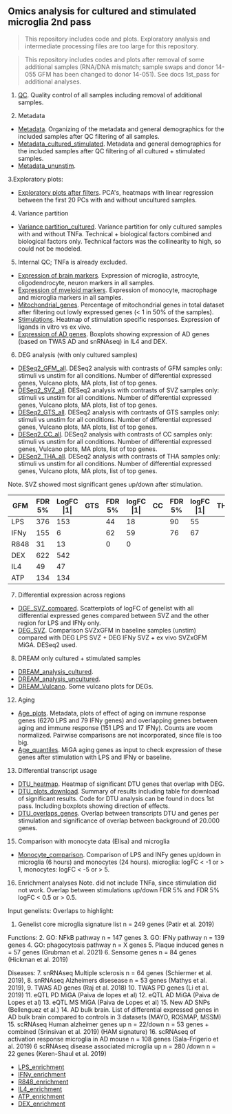 ## Omics analysis for cultured and stimulated microglia 2nd pass

> This repository includes code and plots. Exploratory analysis and intermediate processing files are too large for this repository.

> This repository includes codes and plots after removal of some additional samples (RNA/DNA mismatch; sample swaps and donor 14-055 GFM has been changed to donor 14-051). See docs 1st_pass for additional analyses. 

1. [QC](https://rajlabmssm.github.io/MiGASti/docs/2nd_pass/QC_cor.html). Quality control of all samples including removal of additional samples.

2. Metadata
- [Metadata](https://rajlabmssm.github.io/MiGASti/docs/2nd_pass/Metadata_all.html). Organizing of the metadata and general demographics for the included samples after QC filtering of all samples. 
- [Metadata_cultured_stimulated](https://rajlabmssm.github.io/MiGASti/docs/2nd_pass/Metadata_cultured.html). Metadata and general demographics for the included samples after QC filtering of all cultured + stimulated samples.
- [Metadata_ununstim](https://rajlabmssm.github.io/MiGASti/docs/2nd_pass/Metadata_ununstim.html).
 
3.Exploratory plots: 
 - [Exploratory plots after filters](https://rajlabmssm.github.io/MiGASti/docs/2nd_pass/20210210_PCA_filtering.html). PCA's, heatmaps with linear regression between the first 20 PCs with  and without uncultured samples.  
 
4. Variance partition 
- [Variance partition_cultured](https://rajlabmssm.github.io/MiGASti/docs/2nd_passVariance_partition_cultured.html). Variance partition for only cultured samples with and without TNFa. Technical + biological factors combined and biological factors only. Technical factors was the collinearity to high, so could not be modeled.  

5. Internal QC; TNFa is already excluded. 
- [Expression of brain markers](https://rajlabmssm.github.io/MiGASti/docs/2nd_pass/20210604_Markers_braincells.html). Expression of microglia, astrocyte, oligodendrocyte, neuron markers in all samples.
- [Expression of myeloid markers](https://rajlabmssm.github.io/MiGASti/docs/2nd_pass/20210604_Markers_myeloid.html). Expression of monocyte, macrophage and microglia markers in all samples. 
- [Mitochondrial_genes](https://rajlabmssm.github.io/MiGASti/docs/2nd_pass/20210511_Mitochondrial_genes.html). Percentage of mitochondrial genes in total dataset after filtering out lowly expressed genes (< 1 in 50% of the samples).
- [Stimulations](https://rajlabmssm.github.io/MiGASti/docs/2nd_pass/20211206_Stimulations_heatmap2.html). Heatmap of stimulation specific responses. Expression of ligands in vitro vs ex vivo.
- [Expression of AD genes](https://rajlabmssm.github.io/MiGASti/docs/2nd_pass/20210224_Markers_AD_genes.html). Boxplots showing expression of AD genes (based on TWAS AD and snRNAseq) in IL4 and DEX. 

6. DEG analysis (with only cultured samples)
- [DESeq2_GFM_all](https://rajlabmssm.github.io/MiGASti/docs/2nd_pass/20210223DiffExpression_GFM_all.html). DESeq2 analysis with contrasts of GFM samples only: stimuli vs unstim for all conditions. Number of differential expressed genes, Vulcano plots, MA plots, list of top genes. 
- [DESeq2_SVZ_all](https://rajlabmssm.github.io/MiGASti/docs/2nd_pass/20210223DiffExpression_SVZ_all.html). DESeq2 analysis with contrasts of SVZ samples only: stimuli vs unstim for all conditions. Number of differential expressed genes, Vulcano plots, MA plots, list of top genes. 
- [DESeq2_GTS_all](https://rajlabmssm.github.io/MiGASti/docs/2nd_pass/20210223DiffExpression_GTS_all.html). DESeq2 analysis with contrasts of GTS samples only: stimuli vs unstim for all conditions. Number of differential expressed genes, Vulcano plots, MA plots, list of top genes. 
- [DESeq2_CC_all](https://rajlabmssm.github.io/MiGASti/docs/2nd_pass/20210223DiffExpression_CC_all.html). DESeq2 analysis with contrasts of CC samples only: stimuli vs unstim for all conditions. Number of differential expressed genes, Vulcano plots, MA plots, list of top genes. 
- [DESeq2_THA_all](https://rajlabmssm.github.io/MiGASti/docs/2nd_pass/20210225DiffExpression_THA_all.html). DESeq2 analysis with contrasts of THA samples only: stimuli vs unstim for all conditions. Number of differential expressed genes, Vulcano plots, MA plots, list of top genes. 

Note. SVZ showed most significant genes up/down after stimulation.

| GFM  	| FDR 5% 	| LogFC \|1\| 	| GTS 	| FDR 5% 	| logFC \|1\| 	| CC 	| FDR 5% 	| logFC \|1\| 	| THA 	| FDR 5% 	| logFC \|1\| 	| SVZ 	| FDR 5% 	| logFC \|1\| 	|
|------	|--------	|-------------	|-----	|--------	|-------------	|----	|--------	|-------------	|-----	|--------	|-------------	|-----	|--------	|-------------	|
| LPS  	| 376    	| 153         	|     	| 44     	| 18          	|    	| 90     	| 55          	|     	| 226    	| 95          	|     	| 1895   	| 450         	|
| IFNy 	| 155    	| 6           	|     	| 62     	| 59          	|    	| 76     	| 67          	|     	| 66     	| 61          	|     	| 292    	| 178         	|
| R848 	| 31     	| 13          	|     	| 0      	| 0           	|    	|        	|             	|     	|        	|             	|     	| 708    	| 176         	|
| DEX  	| 622    	| 542         	|     	|        	|             	|    	|        	|             	|     	|        	|             	|     	|        	|             	|
| IL4  	| 49     	| 47          	|     	|        	|             	|    	|        	|             	|     	|        	|             	|     	|        	|             	|
| ATP  	| 134    	| 134         	|     	|        	|             	|    	|        	|             	|     	|        	|             	|     	| 0      	| 0           	|

7. Differential expression across regions
- [DGE_SVZ_compared](https://rajlabmssm.github.io/MiGASti/docs/2nd_pass/20210303_DEG_FC_scatterplot.html). Scatterplots of logFC of genelist with all differential expressed genes compared between SVZ and the other region for LPS and IFNy only. 
- [DEG_SVZ](https://rajlabmssm.github.io/MiGASti/docs/2nd_pass/20210608_SVZXGFM_Limma_Deseq2.html). Comparison SVZxGFM in baseline samples (unstim) compared with DEG LPS SVZ + DEG IFNy SVZ + ex vivo SVZxGFM MiGA. DESeq2 used. 

8. DREAM only cultured + stimulated samples 
- [DREAM_analysis_cultured](https://rajlabmssm.github.io/MiGASti/docs/20212203_DREAM.html).
- [DREAM_analysis_uncultured](https://rajlabmssm.github.io/MiGASti/docs/20210609_DREAM_cultured_uncultured.html). 
- [DREAM_Vulcano](https://rajlabmssm.github.io/MiGASti/docs/2nd_pass/20210806_DREAM_volcanos_ms.html). Some vulcano plots for DEGs. 

12. Aging
- [Age_plots](https://rajlabmssm.github.io/MiGASti/docs/2nd_pass/20210806_age_plots_LPS_IFNy.html). Metadata, plots of effect of aging on immune response genes (6270 LPS and 79 IFNy genes) and overlapping genes between aging and immune response (151 LPS and 17 IFNy). Counts are voom normalized. Pairwise comparisons are not incorporated, since file is too big. 
- [Age_quantiles](https://rajlabmssm.github.io/MiGASti/docs/2nd_pass/20211206_AGE_quantiles.html). MiGA aging genes as input to check expression of these genes after stimulation with LPS and IFNy or baseline. 

13. Differential transcript usage
- [DTU_heatmap](https://rajlabmssm.github.io/MiGASti/docs/2nd_pass/20210224_DTU_FC_heatmap_gene_names.html). Heatmap of significant DTU genes that overlap with DEG. 
- [DTU_plots_download](https://rajlabmssm.github.io/MiGASti/docs/20210511_DTU_plots_download.html). Summary of results including table for download of significant results. Code for DTU analysis can be found in docs 1st pass. Including boxplots showing direction of effects. 
- [DTU_overlaps_genes](https://rajlabmssm.github.io/MiGASti/docs/2nd_pass/20210512_DTU_genes_overlap.html). Overlap between transcripts DTU and genes per stimulation and significance of overlap between background of 20.000 genes. 

15. Comparison with monocyte data (Elisa) and microglia
- [Monocyte_comparison](https://rajlabmssm.github.io/MiGASti/docs/2nd_pass/20210806_DREAM_monocytes_comparison.html). Comparison of LPS and INFy genes up/down in microglia (6 hours) and monocytes (24 hours). microglia: logFC < -1 or > 1, monocytes: logFC < -5 or > 5. 

16. Enrichment analyses
Note. did not include TNFa, since stimulation did not work. Overlap between stimulations up/down FDR 5% and FDR 5% logFC < 0.5 or > 0.5. 

Input genelists:
Overlaps to highlight:
1. Genelist core microglia signature list n = 249 genes (Patir et al. 2019)

Functions:
2. GO: NFkB pathway n = 147 genes
3. GO: IFNy pathway n = 139 genes
4. GO: phagocytosis pathway n = X genes
5. Plaque induced genes n = 57 genes (Grubman et al. 2021)
6. Sensome genes n = 84 genes (Hickman et al. 2019)

Diseases:
7. snRNAseq Multiple sclerosis n = 64 genes (Schiermer et al. 2019), 
8. snRNAseq Alzheimers disesease n = 53 genes (Mathys et al. 2019), 
9. TWAS AD genes (Raj et al. 2018) 
10. TWAS PD genes (Li et al. 2019)
11. eQTL PD MiGA (Paiva de lopes et al)
12. eQTL AD MiGA (Paiva de Lopes et al)
13. eQTL MS MiGA (Paiva de Lopes et al)
15. New AD SNPs (Bellenguez et al.)
14. AD bulk brain. List of differential expressed genes in AD bulk brain compared to controls in 3 datasets (MAYO, ROSMAP, MSSM)
15. scRNAseq Human alzheimer genes up n = 22/down n = 53 genes + combined (Srinsivan et al. 2019) (HAM signature) 
16. scRNAseq of activation response microglia in AD mouse n = 108 genes (Sala-Frigerio et al. 2019) 6 scRNAseq disease associated microglia up n = 280 /down n = 22 genes (Keren-Shaul et al. 2019)

- [LPS_enrichment](https://rajlabmssm.github.io/MiGASti/docs/2nd_pass/20210624_genelist_enrichment_LPS_function_disease_FC0.5.Rmd)
- [IFNy_enrichment](https://rajlabmssm.github.io/MiGASti/docs/2nd_pass/20210624_genelist_enrichment_IFNy_function_disease_FC0.5.Rmd)
- [R848_enrichment](https://rajlabmssm.github.io/MiGASti/docs/2nd_pass/20210624_genelist_enrichment_R848_function_disease_FC0.5.Rmd)
- [IL4_enrichment](https://rajlabmssm.github.io/MiGASti/docs/2nd_pass/20210624_genelist_enrichment_IL4_function_disease_FC0.5.Rmd)
- [ATP_enrichment](https://rajlabmssm.github.io/MiGASti/docs/2nd_pass/20210624_genelist_enrichment_ATP_function_disease_FC0.5.Rmd)
- [DEX_enrichment](https://rajlabmssm.github.io/MiGASti/docs/2nd_pass/20210624_genelist_enrichment_DEX_function_disease_FC0.5.Rmd)
